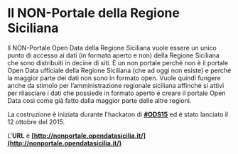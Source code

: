 # Il NON-Portale della Regione Siciliana
Il NON-Portale Open Data della Regione Siciliana vuole essere un unico punto di accesso ai dati (in formato aperto e non) della Regione Siciliana che sono distribuiti in decine di siti.
È un non portale perché non è il portale Open Data ufficiale della Regione Siciliana (che ad oggi non esiste) e perché la maggior parte dei dati non sono in formato open. Vuole quindi fungere anche da stimolo per l’amministrazione regionale siciliana affinché si attivi per rilasciare i dati che possiede in formato aperto e creare il portale Open Data così come già fatto dalla maggior parte delle altre regioni.

La costruzione è iniziata durante l'hackaton di [**#ODS15**](https://github.com/SiciliaHub/ods15/wiki) ed è stato lanciato il 12 ottobre del 2015.

L'**URL** è **[http://nonportale.opendatasicilia.it/](http://nonportale.opendatasicilia.it/)**
